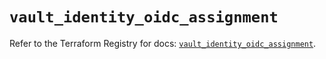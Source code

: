 # `vault_identity_oidc_assignment`

Refer to the Terraform Registry for docs: [`vault_identity_oidc_assignment`](https://registry.terraform.io/providers/hashicorp/vault/5.2.1/docs/resources/identity_oidc_assignment).
